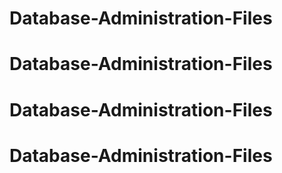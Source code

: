 # Database-Administration-Files
# Database-Administration-Files
# Database-Administration-Files
# Database-Administration-Files
